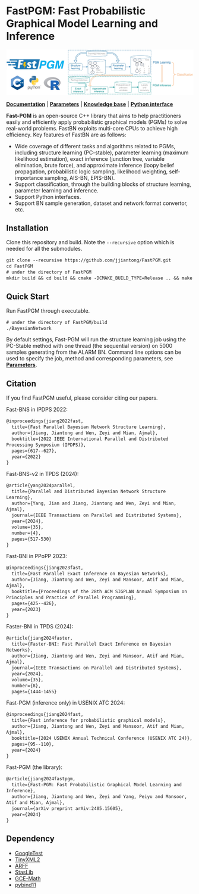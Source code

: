 # FastPGM: Fast Probabilistic Graphical Model Learning and Inference

![](docs/source/fig/doc_cover.jpg)

[**Documentation**](https://fastpgm.readthedocs.io/en/latest/index.html) 
| [**Parameters**](https://fastpgm.readthedocs.io/en/latest/param_toc.html) 
| [**Knowledge base**](https://fastpgm.readthedocs.io/en/latest/basic_toc.html)
| [**Python interface**](https://fastpgm.readthedocs.io/en/latest/python_toc.html)

**Fast-PGM** is an open-source C++ library that aims to help practitioners easily and efficiently 
apply probabilistic graphical models (PGMs) to solve real-world problems. FastBN exploits multi-core CPUs 
to achieve high efficiency. Key features of FastBN are as follows:
- Wide coverage of different tasks and algorithms related to PGMs, including structure learning 
(PC-stable), parameter learning (maximum likelihood estimation), exact inference (junction tree, 
variable elimination, brute force), and approximate inference (loopy belief propagation, 
probabilistic logic sampling, likelihood weighting, self-importance sampling, AIS-BN, EPIS-BN).
- Support classification, through the building blocks of structure learning, parameter learning 
and inference.
- Support Python interfaces.
- Support BN sample generation, dataset and network format convertor, etc.


## Installation

Clone this repository and build. Note the ```--recursive``` option which is needed for all the 
submodules.
```
git clone --recursive https://github.com/jjiantong/FastPGM.git
cd FastPGM
# under the directory of FastPGM
mkdir build && cd build && cmake -DCMAKE_BUILD_TYPE=Release .. && make
```

[//]: # (On Mac OS, the default compiler &#40;clang&#41; needs to be changed to g++. &#40;You can use ```ls /usr/local/bin | grep g++``` to check the compiler. Mine is ```g++-9```.&#41;)

[//]: # (```)

[//]: # (mkdir build)

[//]: # (cd build)

[//]: # (cmake -DCMAKE_CXX_COMPILER=g++-9 -DCMAKE_BUILD_TYPE=Release -DUSE_MPI=OFF ..)

[//]: # (make)

[//]: # (```)

## Quick Start

Run FastPGM through executable.
```
# under the directory of FastPGM/build
./BayesianNetwork
```
By default settings, Fast-PGM will run the structure learning job using the PC-Stable method with one
thread (the sequential version) on 5000 samples generating from the ALARM BN. Command line options
can be used to specify the job, method and corresponding parameters, see 
[**Parameters**]((https://fastpgm.readthedocs.io/en/latest/param_toc.html)).


## Citation

If you find FastPGM useful, please consider citing our papers.

Fast-BNS in IPDPS 2022:
```
@inproceedings{jiang2022fast,
  title={Fast Parallel Bayesian Network Structure Learning},
  author={Jiang, Jiantong and Wen, Zeyi and Mian, Ajmal},
  booktitle={2022 IEEE International Parallel and Distributed Processing Symposium (IPDPS)},
  pages={617--627},
  year={2022}
}
```

Fast-BNS-v2 in TPDS (2024):
```
@article{yang2024parallel,
  title={Parallel and Distributed Bayesian Network Structure Learning},
  author={Yang, Jian and Jiang, Jiantong and Wen, Zeyi and Mian, Ajmal},
  journal={IEEE Transactions on Parallel and Distributed Systems},
  year={2024},
  volume={35},
  number={4},
  pages={517-530}
}
```

Fast-BNI in PPoPP 2023:
```
@inproceedings{jiang2023fast,
  title={Fast Parallel Exact Inference on Bayesian Networks},
  author={Jiang, Jiantong and Wen, Zeyi and Mansoor, Atif and Mian, Ajmal},
  booktitle={Proceedings of the 28th ACM SIGPLAN Annual Symposium on Principles and Practice of Parallel Programming},
  pages={425--426},
  year={2023}
}
```

Faster-BNI in TPDS (2024):
```
@article{jiang2024faster,
  title={Faster-BNI: Fast Parallel Exact Inference on Bayesian Networks}, 
  author={Jiang, Jiantong and Wen, Zeyi and Mansoor, Atif and Mian, Ajmal},
  journal={IEEE Transactions on Parallel and Distributed Systems},
  year={2024},
  volume={35},
  number={8},
  pages={1444-1455}
```

Fast-PGM (inference only) in USENIX ATC 2024:
```
@inproceedings{jiang2024fast,
  title={Fast inference for probabilistic graphical models},
  author={Jiang, Jiantong and Wen, Zeyi and Mansoor, Atif and Mian, Ajmal},
  booktitle={2024 USENIX Annual Technical Conference (USENIX ATC 24)},
  pages={95--110},
  year={2024}
}
```

Fast-PGM (the library): 
```
@article{jiang2024fastpgm,
  title={Fast-PGM: Fast Probabilistic Graphical Model Learning and Inference},
  author={Jiang, Jiantong and Wen, Zeyi and Yang, Peiyu and Mansoor, Atif and Mian, Ajmal},
  journal={arXiv preprint arXiv:2405.15605},
  year={2024}
}
```


## Dependency
 * [GoogleTest](https://github.com/google/googletest)
 * [TinyXML2](https://github.com/leethomason/tinyxml2)
 * [ARFF](https://github.com/LinjianLi/ARFF)
 * [StasLib](https://github.com/jjiantong/stats)
 * [GCE-Math](https://github.com/kthohr/gcem)
 * [pybind11](https://github.com/pybind/pybind11)

